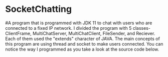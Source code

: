 # SocketChatting
#A program that is programmed with JDK 11 to chat with users who are connected to a fixed IP network. I divided the program with 5 classes-ClientFrame, MultiChatServer, MultiChatClient, FileSender, and Reciever. Each of them used the "extends" character of JAVA. The main concepts of this program are using thread and socket to make users connected. You can notice the way I programmed as you take a look at the source code below.
